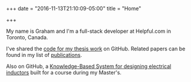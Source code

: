 +++
date = "2016-11-13T21:10:09-05:00"
title = "Home"

+++

My name is Graham and I'm a full-stack developer at Helpful.com in Toronto, Canada.
    
I've shared the [code for my thesis work](https://github.com/gholker/MastersThesis) on GitHub. Related papers can be found in my list of [publications](./publications/).

Also on GitHub, a [Knowledge-Based System for designing electrical inductors](https://github.com/gholker/InductorKBS) built for a course during my Master's.